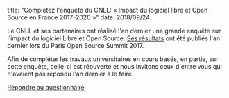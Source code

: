 title: "Complétez l'enquête du CNLL: « Impact du logiciel libre et Open Source en France 2017-2020 »"
date: 2018/09/24

Le CNLL et ses partenaires ont réalisé l'an dernier une grande enquête sur
l'impact du logiciel Libre et Open Source. 
[Ses résultats](http://cnll.fr/news/resultats-enquete-annuelle-2017/) ont été
publiés l'an dernier lors du Paris Open Source Summit 2017.

Afin de compléter les travaux universitaires en cours basés, en partie,
sur cette enquête, celle-ci est réouverte et nous invitons ceux d'entre
vous qui n'avaient pas répondu l'an dernier à le faire.

[Répondre au questionnaire](https://s-suite.ovh/ls/index.php?r=survey/index&sid=832418&lang=fr)

